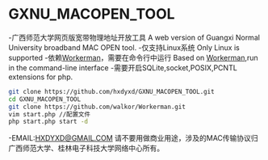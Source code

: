 # GXNU_MACOPEN_TOOL
 -广西师范大学网页版宽带物理地址开放工具 A web version of Guangxi Normal University broadband MAC OPEN tool.
 -仅支持Linux系统 Only Linux is supported
 -依赖[Workerman](https://github.com/walkor/Workerman)，需要在命令行中运行 Based on [Workerman](https://github.com/walkor/Workerman),run in the command-line interface
 -需要开启SQLite,socket,POSIX,PCNTL extensions for php.
```sh
git clone https://github.com/hxdyxd/GXNU_MACOPEN_TOOL.git
cd GXNU_MACOPEN_TOOL
git clone https://github.com/walkor/Workerman.git
vim start.php //配置文件
php start.php start -d
```
 -EMAIL:HXDYXD@GMAIL.COM 请不要用做商业用途，涉及的MAC传输协议归广西师范大学、桂林电子科技大学网络中心所有。

